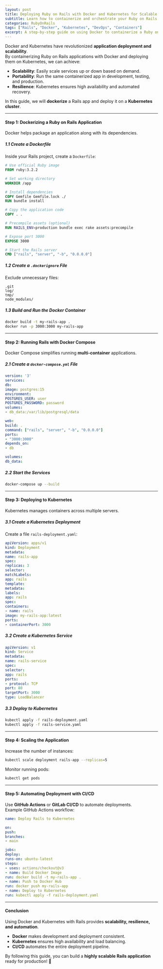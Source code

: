 ```yaml
---
layout: post
title: Deploying Ruby on Rails with Docker and Kubernetes for Scalable Applications
subtitle: Learn how to containerize and orchestrate your Ruby on Rails application using Docker and Kubernetes
categories: RubyOnRails
tags: ["Rails", "Docker", "Kubernetes", "DevOps", "Containers"]
excerpt: A step-by-step guide on using Docker to containerize a Ruby on Rails application and deploying it on Kubernetes for scalability and resilience.
---
```



Docker and Kubernetes have revolutionized **application deployment and scalability**.  
By containerizing Ruby on Rails applications with Docker and deploying them on Kubernetes, we can achieve:

- **Scalability**: Easily scale services up or down based on demand.
- **Portability**: Run the same containerized app in development, testing, and production.
- **Resilience**: Kubernetes ensures high availability and automated recovery.

In this guide, we will **dockerize** a Rails app and deploy it on a **Kubernetes cluster**.

---

#### **Step 1: Dockerizing a Ruby on Rails Application**
Docker helps package an application along with its dependencies.

##### **1.1 Create a Dockerfile**
Inside your Rails project, create a `Dockerfile`:

```dockerfile
# Use official Ruby image
FROM ruby:3.2.2

# Set working directory
WORKDIR /app

# Install dependencies
COPY Gemfile Gemfile.lock ./
RUN bundle install

# Copy the application code
COPY . .

# Precompile assets (optional)
RUN RAILS_ENV=production bundle exec rake assets:precompile

# Expose port 3000
EXPOSE 3000

# Start the Rails server
CMD ["rails", "server", "-b", "0.0.0.0"]
```

##### **1.2 Create a `.dockerignore` File**
Exclude unnecessary files:

```
.git
log/
tmp/
node_modules/
```

##### **1.3 Build and Run the Docker Container**
```sh
docker build -t my-rails-app .
docker run -p 3000:3000 my-rails-app
```

---

#### **Step 2: Running Rails with Docker Compose**
Docker Compose simplifies running **multi-container** applications.

##### **2.1 Create a `docker-compose.yml` File**
```yml
version: '3'
services:
db:
image: postgres:15
environment:
POSTGRES_USER: user
POSTGRES_PASSWORD: password
volumes:
- db_data:/var/lib/postgresql/data

web:
build: .
command: ["rails", "server", "-b", "0.0.0.0"]
ports:
- "3000:3000"
depends_on:
- db

volumes:
db_data:
```

##### **2.2 Start the Services**
```sh
docker-compose up --build
```

---

#### **Step 3: Deploying to Kubernetes**
Kubernetes manages containers across multiple servers.

##### **3.1 Create a Kubernetes Deployment**
Create a file `rails-deployment.yaml`:

```yml
apiVersion: apps/v1
kind: Deployment
metadata:
name: rails-app
spec:
replicas: 3
selector:
matchLabels:
app: rails
template:
metadata:
labels:
app: rails
spec:
containers:
- name: rails
image: my-rails-app:latest
ports:
- containerPort: 3000
```

##### **3.2 Create a Kubernetes Service**
```yml
apiVersion: v1
kind: Service
metadata:
name: rails-service
spec:
selector:
app: rails
ports:
- protocol: TCP
port: 80
targetPort: 3000
type: LoadBalancer
```

##### **3.3 Deploy to Kubernetes**
```sh
kubectl apply -f rails-deployment.yaml
kubectl apply -f rails-service.yaml
```

---

#### **Step 4: Scaling the Application**
Increase the number of instances:

```sh
kubectl scale deployment rails-app --replicas=5
```

Monitor running pods:

```sh
kubectl get pods
```

---

#### **Step 5: Automating Deployment with CI/CD**
Use **GitHub Actions** or **GitLab CI/CD** to automate deployments.  
Example GitHub Actions workflow:

```yml
name: Deploy Rails to Kubernetes

on:
push:
branches:
- main

jobs:
deploy:
runs-on: ubuntu-latest
steps:
- uses: actions/checkout@v3
- name: Build Docker Image
run: docker build -t my-rails-app .
- name: Push to Docker Hub
run: docker push my-rails-app
- name: Deploy to Kubernetes
run: kubectl apply -f rails-deployment.yaml
```

---

#### **Conclusion**
Using Docker and Kubernetes with Rails provides **scalability, resilience, and automation**.
- **Docker** makes development and deployment consistent.
- **Kubernetes** ensures high availability and load balancing.
- **CI/CD** automates the entire deployment pipeline.

By following this guide, you can build a **highly scalable Rails application** ready for production! 🚀
